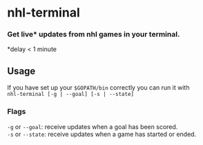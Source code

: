 # nhl-terminal

### Get live\* updates from nhl games in your terminal.
\*delay < 1 minute

## Usage
If you have set up your `$GOPATH/bin` correctly you can run it with  
`nhl-terminal [-g | --goal] [-s | --state]`
### Flags
`-g` or `--goal`: receive updates when a goal has been scored.  
`-s` or `--state`: receive updates when a game has started or ended.  
